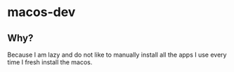 # macos-dev

## Why?

Because I am lazy and do not like to manually install all the apps I use every time I fresh install the macos.
